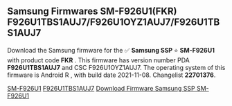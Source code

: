 <h2>Samsung Firmwares SM-F926U1(FKR) F926U1TBS1AUJ7/F926U1OYZ1AUJ7/F926U1TBS1AUJ7</h2>
Download the Samsung firmware for the ✅ <strong>Samsung SSP </strong> ⭐ <strong>SM-F926U1</strong> with product code <strong>FKR</strong> . This firmware has version number PDA <strong>F926U1TBS1AUJ7</strong> and CSC F926U1OYZ1AUJ7. The operating system of this firmware is Android R , with build date 2021-11-08. Changelist <strong>22701376</strong>.


[SM-F926U1](https://samfirm.shop/samsung/model/SM-F926U1)
[F926U1TBS1AUJ7](https://samfirm.shop/samsung/pda/F926U1TBS1AUJ7)
[Download Firmware Samsung SSP SM-F926U1](https://samfirm.shop/samsung/firmware/472484)
